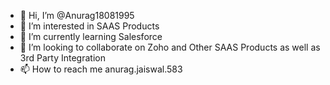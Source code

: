 - 👋 Hi, I’m @Anurag18081995
- 👀 I’m interested in SAAS Products
- 🌱 I’m currently learning Salesforce
- 💞️ I’m looking to collaborate on Zoho and Other SAAS Products as well as 3rd Party Integration
- 📫 How to reach me anurag.jaiswal.583

<!---
Anurag18081995/Anurag18081995 is a ✨ special ✨ repository because its `README.md` (this file) appears on your GitHub profile.
You can click the Preview link to take a look at your changes.
--->
